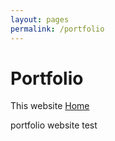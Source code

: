```yaml
---
layout: pages
permalink: /portfolio
---
```


# Portfolio

This website [Home](/)

portfolio website test
